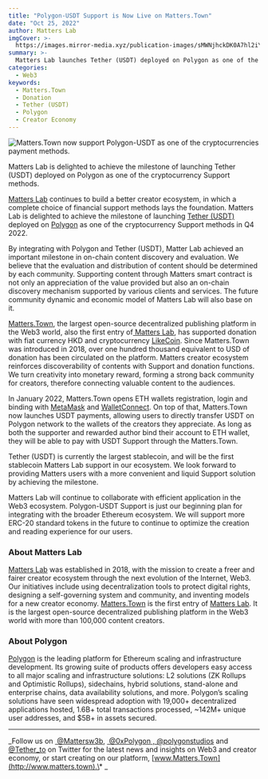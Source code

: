 ```yaml
---
title: "Polygon-USDT Support is Now Live on Matters.Town"
date: "Oct 25, 2022"
author: Matters Lab
imgCover: >-
  https://images.mirror-media.xyz/publication-images/sMWNjhckDK0A7hl2iYHNq.jpg?height=2814&width=5001
summary: >-
  Matters Lab launches Tether (USDT) deployed on Polygon as one of the cryptocurrency Support methods.
categories:
  - Web3
keywords:
  - Matters.Town
  - Donation
  - Tether (USDT)
  - Polygon
  - Creator Economy
---
```


![Matters.Town now support Polygon-USDT as one of the cryptocurrencies payment methods.](https://mirror-media.imgix.net/publication-images/2PavWqvCQLIYHl4uhFf9n.jpeg?height=2501&width=5001&h=2501&w=5001&auto=compress)

<figcaption> Matters Lab is delighted to achieve the milestone of launching Tether (USDT) deployed on Polygon as one of the cryptocurrency Support methods.</figcaption>

[Matters Lab](https://matters-lab.io) continues to build a better creator ecosystem, in which a complete choice of financial support methods lays the foundation. Matters Lab is delighted to achieve the milestone of launching [Tether (USDT)](https://tether.to/) deployed on [Polygon](https://polygon.technology/) as one of the cryptocurrency Support methods in Q4 2022.

By integrating with Polygon and Tether (USDT), Matter Lab achieved an important milestone in on-chain content discovery and evaluation. We believe that the evaluation and distribution of content should be determined by each community. Supporting content through Matters smart contract is not only an appreciation of the value provided but also an on-chain discovery mechanism supported by various clients and services. The future community dynamic and economic model of Matters Lab will also base on it.

[Matters.Town](https://matters.town), the largest open-source decentralized publishing platform in the Web3 world, also the first entry of[ Matters Lab](https://matters-lab.io/), has supported donation with fiat currency HKD and cryptocurrency [LikeCoin](https://about.like.co/). Since Matters.Town was introduced in 2018, over one hundred thousand equivalent to USD of donation has been circulated on the platform. Matters creator ecosystem reinforces discoverability of contents with Support and donation functions. We turn creativity into monetary reward, forming a strong back community for creators, therefore connecting valuable content to the audiences.

In January 2022, Matters.Town opens ETH wallets registration, login and binding with [MetaMask](https://metamask.io/) and [WalletConnect](https://walletconnect.com/). On top of that, Matters.Town now launches USDT payments, allowing users to directly transfer USDT on Polygon network to the wallets of the creators they appreciate. As long as both the supporter and rewarded author bind their account to ETH wallet, they will be able to pay with USDT Support through the Matters.Town.

Tether (USDT) is currently the largest stablecoin, and will be the first stablecoin Matters Lab support in our ecosystem. We look forward to providing Matters users with a more convenient and liquid Support solution by achieving the milestone.

Matters Lab will continue to collaborate with efficient application in the Web3 ecosystem. Polygon-USDT Support is just our beginning plan for integrating with the broader Ethereum ecosystem. We will support more ERC-20 standard tokens in the future to continue to optimize the creation and reading experience for our users.

### About Matters Lab

[Matters Lab](https://matters-lab.io/) was established in 2018, with the mission to create a freer and fairer creator ecosystem through the next evolution of the Internet, Web3. Our initiatives include using decentralization tools to protect digital rights, designing a self-governing system and community, and inventing models for a new creator economy. [Matters.Town](https://matterslab.medium.com/how-matters.town-542c437c7d99) is the first entry of [Matters Lab](https://matters-lab.io/). It is the largest open-source decentralized publishing platform in the Web3 world with more than 100,000 content creators.

### About Polygon

[Polygon](https://polygon.technology) is the leading platform for Ethereum scaling and infrastructure development. Its growing suite of products offers developers easy access to all major scaling and infrastructure solutions: L2 solutions (ZK Rollups and Optimistic Rollups), sidechains, hybrid solutions, stand-alone and enterprise chains, data availability solutions, and more. Polygon’s scaling solutions have seen widespread adoption with 19,000+ decentralized applications hosted, 1.6B+ total transactions processed, \~142M+ unique user addresses, and $5B+ in assets secured.

---

_Follow us on [ @Mattersw3b](https://twitter.com/mattersw3b), [ @0xPolygon](https://twitter.com/0xPolygon?ref_src=twsrc%5Egoogle%7Ctwcamp%5Eserp%7Ctwgr%5Eauthor)[ , @polygonstudios](https://twitter.com/polygonstudios) and [@Tether_to](https://twitter.com/Tether_to) on Twitter for the latest news and insights on Web3 and creator economy, or start creating on our platform, [www.Matters.Town](http://www.matters.town).\* _
